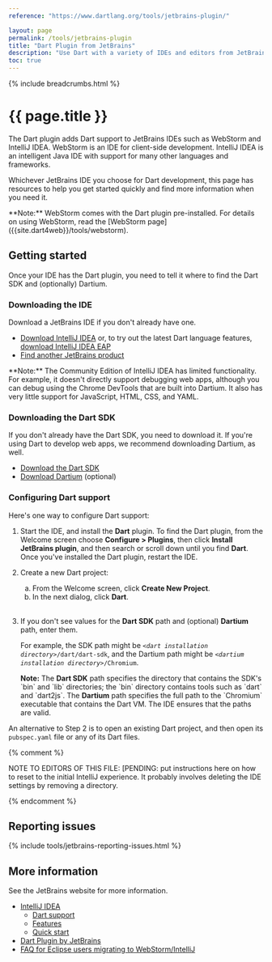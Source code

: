 ```yaml
---
reference: "https://www.dartlang.org/tools/jetbrains-plugin/"

layout: page
permalink: /tools/jetbrains-plugin
title: "Dart Plugin from JetBrains"
description: "Use Dart with a variety of IDEs and editors from JetBrains."
toc: true
---
```


{% include breadcrumbs.html %}

# {{ page.title }}

The Dart plugin adds Dart support to JetBrains IDEs such as
WebStorm and IntelliJ IDEA.
WebStorm is an IDE for client-side development.
IntelliJ IDEA is an intelligent Java IDE
with support for many other languages and frameworks.

Whichever JetBrains IDE you choose for Dart development,
this page has resources to help you get started quickly
and find more information when you need it.

<aside class="alert alert-info" markdown="1">
**Note:**
WebStorm comes with the Dart plugin pre-installed.
For details on using WebStorm,
read the [WebStorm page]({{site.dart4web}}/tools/webstorm).
</aside>

## Getting started

Once your IDE has the Dart plugin,
you need to tell it where to find the Dart SDK and
(optionally) Dartium.


### Downloading the IDE

Download a JetBrains IDE if you don't already have one.

* <a href="https://www.jetbrains.com/idea/download/"
  target="_blank">Download IntelliJ IDEA</a> or,
  to try out the latest Dart language features,
  [download IntelliJ IDEA EAP](https://confluence.jetbrains.com/display/IDEADEV/EAP)
* <a href="https://www.jetbrains.com/products.html"
  target="_blank">Find another JetBrains product</a>

<aside class="alert alert-info" markdown="1">
  **Note:**
  The Community Edition of IntelliJ IDEA has limited functionality.
  For example, it doesn't directly support debugging web apps,
  although you can debug using the Chrome DevTools that are built into Dartium.
  It also has very little support for JavaScript, HTML, CSS, and YAML.
</aside>


### Downloading the Dart SDK

If you don't already have the Dart SDK,
you need to download it.
If you're using Dart to develop web apps,
we recommend downloading Dartium, as well.

* [Download the Dart SDK]({{site.dart_vm}}/downloads/)
* [Download Dartium]({{site.dart4web}}/tools/dartium) (optional)


### Configuring Dart support

Here's one way to configure Dart support:

<ol>
<li>
  <p>
    Start the IDE, and install the <b>Dart</b> plugin.
    To find the Dart plugin, from the Welcome screen
    choose <b>Configure > Plugins</b>,
    then click <b>Install JetBrains plugin</b>,
    and then search or scroll down until you find <b>Dart</b>.
    Once you've installed the Dart plugin, restart the IDE.
  </p>
</li>

<li>
  <p>
    Create a new Dart project:
  </p>

  <ol type="a">
    <li> From the Welcome screen, click <b>Create New Project</b>. </li>
    <li> In the next dialog, click <b>Dart</b>.</li>
  </ol>
  </li>
</li>
<br>

<li>
  <p>
    If you don't see values for the <b>Dart SDK</b> path and
    (optional) <b>Dartium</b> path, enter them.
  </p>

  <p>
    For example, the SDK path might be
    <code><em>&lt;dart installation directory></em>/dart/dart-sdk</code>,
    and the Dartium path might be
    <code><em>&lt;dartium installation directory></em>/Chromium</code>.
  </p>

<aside class="alert alert-info" markdown="1">
  <b>Note:</b>
  The <b>Dart SDK</b> path specifies the directory that
  contains the SDK's `bin` and `lib` directories;
  the `bin` directory contains tools such as `dart` and `dart2js`.
  The <b>Dartium</b> path specifies the full path to the
  `Chromium` executable that contains the Dart VM.
  The IDE ensures that the paths are valid.
</aside>
</li>
</ol>

An alternative to Step 2 is to open an existing Dart project,
and then open its `pubspec.yaml` file or any of its Dart files.


{% comment %}

NOTE TO EDITORS OF THIS FILE:
[PENDING: put instructions here on how to reset to the initial
IntelliJ experience.
It probably involves deleting the IDE settings
by removing a directory.

{% endcomment %}


## Reporting issues

{% include tools/jetbrains-reporting-issues.html %}


## More information

See the JetBrains website for more information.

* [IntelliJ IDEA](https://www.jetbrains.com/idea/)
  * [Dart support](https://www.jetbrains.com/help/idea/2016.1/dart-support.html)
  * [Features](https://www.jetbrains.com/idea/features/)
  * [Quick start](https://www.jetbrains.com/help/idea/2016.1/meet-intellij-idea.html)
* [Dart Plugin by JetBrains](https://plugins.jetbrains.com/plugin/6351)
* [FAQ for Eclipse users migrating to WebStorm/IntelliJ](https://www.jetbrains.com/idea/documentation/migration_faq.html)
